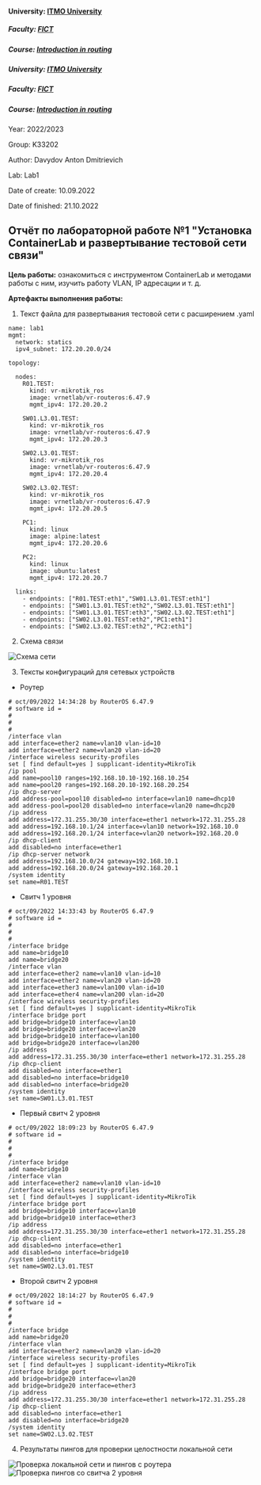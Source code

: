 #### University: [ITMO University](https://itmo.ru/ru/)
##### Faculty: [FICT](https://fict.itmo.ru)
##### Course: [Introduction in routing](https://github.com/itmo-ict-faculty/introduction-in-routing)
##### University: [ITMO University](https://itmo.ru/ru/)
##### Faculty: [FICT](https://fict.itmo.ru)
##### Course: [Introduction in routing](https://github.com/itmo-ict-faculty/introduction-in-routing)
Year: 2022/2023

Group: K33202

Author: Davydov Anton Dmitrievich

Lab: Lab1

Date of create: 10.09.2022

Date of finished: 21.10.2022

## Отчёт по лабораторной работе №1 "Установка ContainerLab и развертывание тестовой сети связи"

**Цель работы:** ознакомиться с инструментом ContainerLab и методами работы с ним, изучить работу VLAN, IP адресации и т. д.

**Артефакты выполнения работы:**

1. Текст файла для развертывания тестовой сети с расширением .yaml

```
name: lab1
mgmt:
  network: statics
  ipv4_subnet: 172.20.20.0/24

topology: 

  nodes:
    R01.TEST: 
      kind: vr-mikrotik_ros
      image: vrnetlab/vr-routeros:6.47.9
      mgmt_ipv4: 172.20.20.2

    SW01.L3.01.TEST:
      kind: vr-mikrotik_ros
      image: vrnetlab/vr-routeros:6.47.9
      mgmt_ipv4: 172.20.20.3

    SW02.L3.01.TEST:
      kind: vr-mikrotik_ros
      image: vrnetlab/vr-routeros:6.47.9
      mgmt_ipv4: 172.20.20.4

    SW02.L3.02.TEST:
      kind: vr-mikrotik_ros
      image: vrnetlab/vr-routeros:6.47.9
      mgmt_ipv4: 172.20.20.5

    PC1:
      kind: linux
      image: alpine:latest
      mgmt_ipv4: 172.20.20.6

    PC2:
      kind: linux
      image: ubuntu:latest
      mgmt_ipv4: 172.20.20.7

  links: 
    - endpoints: ["R01.TEST:eth1","SW01.L3.01.TEST:eth1"] 
    - endpoints: ["SW01.L3.01.TEST:eth2","SW02.L3.01.TEST:eth1"] 
    - endpoints: ["SW01.L3.01.TEST:eth3","SW02.L3.02.TEST:eth1"] 
    - endpoints: ["SW02.L3.01.TEST:eth2","PC1:eth1"] 
    - endpoints: ["SW02.L3.02.TEST:eth2","PC2:eth1"]
```
2. Схема связи

![](https://github.com/Antoshik143/2022_2023-introduction_in_routing-k33202-davydov_a_d/blob/main/lab1/draw.png "Схема сети")

3. Тексты конфигураций для сетевых устройств
 * Роутер
```
# oct/09/2022 14:34:28 by RouterOS 6.47.9
# software id = 
#
#
#
/interface vlan
add interface=ether2 name=vlan10 vlan-id=10
add interface=ether2 name=vlan20 vlan-id=20
/interface wireless security-profiles
set [ find default=yes ] supplicant-identity=MikroTik
/ip pool
add name=pool10 ranges=192.168.10.10-192.168.10.254
add name=pool20 ranges=192.168.20.10-192.168.20.254
/ip dhcp-server
add address-pool=pool10 disabled=no interface=vlan10 name=dhcp10
add address-pool=pool20 disabled=no interface=vlan20 name=dhcp20
/ip address
add address=172.31.255.30/30 interface=ether1 network=172.31.255.28
add address=192.168.10.1/24 interface=vlan10 network=192.168.10.0
add address=192.168.20.1/24 interface=vlan20 network=192.168.20.0
/ip dhcp-client
add disabled=no interface=ether1
/ip dhcp-server network
add address=192.168.10.0/24 gateway=192.168.10.1
add address=192.168.20.0/24 gateway=192.168.20.1
/system identity
set name=R01.TEST
```

* Свитч 1 уровня
```
# oct/09/2022 14:33:43 by RouterOS 6.47.9
# software id = 
#
#
#
/interface bridge
add name=bridge10
add name=bridge20
/interface vlan
add interface=ether2 name=vlan10 vlan-id=10
add interface=ether2 name=vlan20 vlan-id=20
add interface=ether3 name=vlan100 vlan-id=10
add interface=ether4 name=vlan200 vlan-id=20
/interface wireless security-profiles
set [ find default=yes ] supplicant-identity=MikroTik
/interface bridge port
add bridge=bridge10 interface=vlan10
add bridge=bridge20 interface=vlan20
add bridge=bridge10 interface=vlan100
add bridge=bridge20 interface=vlan200
/ip address
add address=172.31.255.30/30 interface=ether1 network=172.31.255.28
/ip dhcp-client
add disabled=no interface=ether1
add disabled=no interface=bridge10
add disabled=no interface=bridge20
/system identity
set name=SW01.L3.01.TEST
```

* Первый свитч 2 уровня
```
# oct/09/2022 18:09:23 by RouterOS 6.47.9
# software id = 
#
#
#
/interface bridge
add name=bridge10
/interface vlan
add interface=ether2 name=vlan10 vlan-id=10
/interface wireless security-profiles
set [ find default=yes ] supplicant-identity=MikroTik
/interface bridge port
add bridge=bridge10 interface=vlan10
add bridge=bridge10 interface=ether3
/ip address
add address=172.31.255.30/30 interface=ether1 network=172.31.255.28
/ip dhcp-client
add disabled=no interface=ether1
add disabled=no interface=bridge10
/system identity
set name=SW02.L3.01.TEST
```
* Второй свитч 2 уровня
```
# oct/09/2022 18:14:27 by RouterOS 6.47.9
# software id = 
#
#
#
/interface bridge
add name=bridge20
/interface vlan
add interface=ether2 name=vlan20 vlan-id=20
/interface wireless security-profiles
set [ find default=yes ] supplicant-identity=MikroTik
/interface bridge port
add bridge=bridge20 interface=vlan20
add bridge=bridge20 interface=ether3
/ip address
add address=172.31.255.30/30 interface=ether1 network=172.31.255.28
/ip dhcp-client
add disabled=no interface=ether1
add disabled=no interface=bridge20
/system identity
set name=SW02.L3.02.TEST
```
4. Результаты пингов для проверки целостности локальной сети

![](https://github.com/Antoshik143/2022_2023-introduction_in_routing-k33202-davydov_a_d/blob/main/lab1/Ping1.png "Проверка локальной сети и пингов с роутера")
![](https://github.com/Antoshik143/2022_2023-introduction_in_routing-k33202-davydov_a_d/blob/main/lab1/Ping2.png "Проверка пингов со свитча 2 уровня")